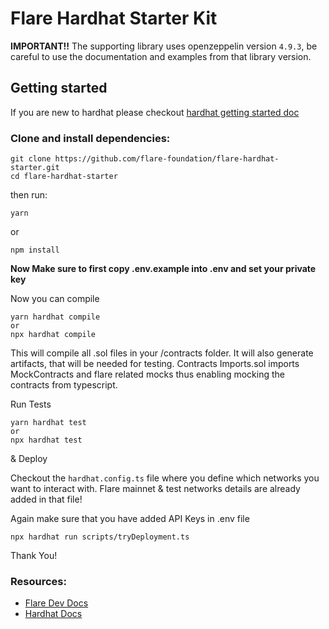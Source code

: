 


# Flare Hardhat Starter Kit

**IMPORTANT!!**
The supporting library uses openzeppelin version `4.9.3`, be careful to use the documentation and examples from that library version.

## Getting started

If you are new to hardhat please checkout [hardhat getting started doc](https://hardhat.org/hardhat-runner/docs/getting-started#overview)

### Clone and install dependencies:

```
git clone https://github.com/flare-foundation/flare-hardhat-starter.git
cd flare-hardhat-starter
```
then run:


```
yarn
```
or 
```
npm install
```


**Now Make sure to first copy .env.example into .env and set your private key**

Now you can compile

```
yarn hardhat compile
or 
npx hardhat compile
```

This will compile all .sol files in your /contracts folder. It will also generate artifacts, that will be needed for testing. Contracts Imports.sol imports MockContracts and flare related mocks thus enabling mocking the contracts from typescript.

Run Tests
```
yarn hardhat test
or 
npx hardhat test
```

& Deploy

Checkout the ```hardhat.config.ts``` file where you define which networks you want to interact with. Flare mainnet & test networks details are already added in that file!

Again make sure that you have added API Keys in .env file

```
npx hardhat run scripts/tryDeployment.ts
```

Thank You!
### Resources:
- [Flare Dev Docs](https://docs.flare.network/dev/)
- [Hardhat Docs](https://hardhat.org/docs)
